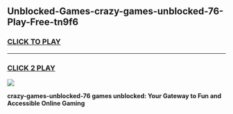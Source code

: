 
## Unblocked-Games-crazy-games-unblocked-76-Play-Free-tn9f6
<h3>
<a href="https://premium76.site?title=crazy-games-unblocked-76&ref=21A">CLICK TO PLAY</a></h3>
<hr>

<h3>
<a href="https://premium76.site?title=crazy-games-unblocked-76&ref=21A">CLICK 2 PLAY</a>
  
</h3>

<a href="https://premium76.site?title=crazy-games-unblocked-76&ref=21A"><img src="https://clearcache.store/games.png"></a>


**crazy-games-unblocked-76 games unblocked: Your Gateway to Fun and Accessible Online Gaming**

